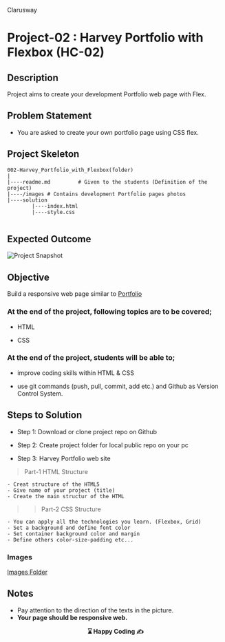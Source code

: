 <p>Clarusway<img align="right"
  src="https://secure.meetupstatic.com/photos/event/3/1/b/9/600_488352729.jpeg"  width="15px"></p>

# Project-02 : Harvey Portfolio with Flexbox (HC-02)

## Description
Project aims to create your development Portfolio web page with Flex.

## Problem Statement

- You are asked to create your own portfolio page using CSS flex.

## Project Skeleton 

```
002-Harvey_Portfolio_with_Flexbox(folder)
|
|----readme.md         # Given to the students (Definition of the project)
|----/images # Contains development Portfolio pages photos         
|----solution
        |----index.html  
        |----style.css   
        
```

## Expected Outcome

![Project Snapshot](./harvey_flex_portfolio.gif)

## Objective

Build a responsive web page similar to [Portfolio](https://harveycla.github.io/Portfolio_Page_With_Flexbox/)  

### At the end of the project, following topics are to be covered;

- HTML 

- CSS


### At the end of the project, students will be able to;

- improve coding skills within HTML & CSS 

- use git commands (push, pull, commit, add etc.) and Github as Version Control System.

## Steps to Solution
  
- Step 1: Download or clone project repo on Github 

- Step 2: Create project folder for local public repo on your pc

- Step 3: Harvey Portfolio web site

>Part-1 HTML Structure

	- Creat structure of the HTML5
	- Give name of your project (title)
	- Create the main structur of the HTML

>>Part-2 CSS Structure

    - You can apply all the technologies you learn. (Flexbox, Grid)
	- Set a background and define font color
	- Set container background color and margin
	- Define others color-size-padding etc...

### Images
[Images Folder](./images/)


## Notes

- Pay attention to the direction of the texts in the picture.
- **Your page should be responsive web.**

<p align='center'> <strong>⌛ Happy Coding  ✍ </strong></p>

